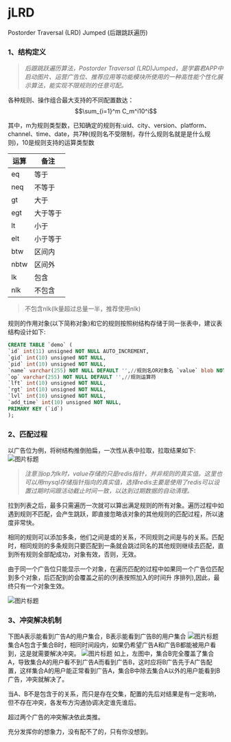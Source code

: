 # jLRD
Postorder Traversal (LRD) Jumped (后跟跳跃遍历)

### 1、结构定义

> *后跟跳跃遍历算法，Postorder Traversal (LRD)Jumped，是学霸君APP中启动图片、运营广告位、推荐应用等功能模块所使用的一种高性能个性化展示算法，能实现不限规则的任意可配。*

各种规则、操作组合最大支持的不同配置数达：$$\sum_{i=1}^m C_m^i10^i$$

其中，m为规则类型数，已知确定的规则有:uid、city、version、platform、channel、time、date，共7种(规则名不受限制，存什么规则名就是是什么规则)，10是规则支持的运算类型数
<table style="width:200px;">
    <thead >
        <tr>
            <th>运算</th>
            <th>备注</th>
        </tr>
    </thead>
    <tbody>
        <tr>
            <td>eq</td>
            <td>等于</td>
        </tr>
        <tr>
            <td>neq</td>
            <td>不等于</td>
        </tr>
        <tr>
            <td>gt</td>
            <td>大于</td>
        </tr>
        <tr>
            <td>egt</td>
            <td>大于等于</td>
        </tr>
        <tr>
            <td>lt</td>
            <td>小于</td>
        </tr>
        <tr>
            <td>elt</td>
            <td>小于等于</td>
        </tr>
        <tr>
            <td>btw</td>
            <td>区间内</td>
        </tr>
        <tr>
            <td>nbtw</td>
            <td>区间外</td>
        </tr>
        <tr>
            <td>lk</td>
            <td>包含</td>
        </tr>
        <tr>
            <td>nlk</td>
            <td>不包含</td>
        </tr>
    </tbody>
</table>

> 不包含nlk(lk量超过总量一半，推荐使用nlk)

规则的作用对象(以下简称对象)和它的规则按照树结构存储于同一张表中，建议表结构设计如下:
```sql
CREATE TABLE `demo` (
`id` int(11) unsigned NOT NULL AUTO_INCREMENT,
`gid` int(10) unsigned NOT NULL,
`pid` int(10) unsigned NOT NULL,
`name` varchar(255) NOT NULL DEFAULT '',//规则名OR对象名 `value` blob NOT NULL,//规则的值OR对象的值
`op` varchar(255) NOT NULL DEFAULT '',//规则运算符
`lft` int(10) unsigned NOT NULL,
`rgt` int(10) unsigned NOT NULL,
`lvl` int(10) unsigned NOT NULL,
`add_time` int(10) unsigned NOT NULL,
PRIMARY KEY (`id`)
);
```
### 2、匹配过程

以广告位为例，将树结构推倒拍扁，一次性从表中拉取，拉取结果如下:
![图片标题](https://cxq9393.oss-cn-shanghai.aliyuncs.com/WX20180704-104734%402x.png)

> *注意当op为lk时，value存储的只是redis指针，并非规则的真实值。这里也可以用mysql存储指针指向的真实值，选择redis主要是使用了redis可以设置过期时间跟活动截止时间一致，以达到过期数据的自动清理。*

拉到列表之后，最多只需遍历一次就可以算出满足规则的所有对象。遍历过程中如遇到规则不匹配，会产生跳跃，即直接忽略该对象的其他规则的匹配过程，所以速度非常快。

相同的规则可以添加多条，他们之间是或的关系，不同规则之间是与的关系。匹配时，相同规则的多条规则只要匹配到一条就会跳过同名的其他规则继续去匹配，直到所有规则全部配成功，对象有效，否则，无效。

 由于同一个广告位只能显示一个对象，在遍历匹配的过程中如果同一个广告位匹配到多个对象，后匹配到的会覆盖之前的(列表按照加入的时间升 序排列),因此，最终只有一个对象生效。

![图片标题](https://cxq9393.oss-cn-shanghai.aliyuncs.com/WechatIMG141.png)

### 3、冲突解决机制

下图A表示能看到广告A的用户集合，B表示能看到广告B的用户集合
![图片标题](https://cxq9393.oss-cn-shanghai.aliyuncs.com/1.png)
集合A包含于集合B时，相同时间段内，如果仍希望广告A和广告B都能被用户看到，这是就需要解决冲突。
![图片标题](https://cxq9393.oss-cn-shanghai.aliyuncs.com/2.png)
如上，左图中，集合B完全覆盖了集合A，导致集合A的用户看不到广告A而看到广告B，这时应将B广告先于A广告配置，这样集合A的用户能正常看到广告A，集合B中除去集合A以外的用户能看到B广告，冲突就解决了。

当A、B不是包含于的关系，而只是存在交集，配置的先后对结果是有一定影响，但不存在冲突，各发布方沟通协调决定谁先谁后。

超过两个广告的冲突解决依此类推。

充分发挥你的想象力，没有配不了的，只有你没想到。
